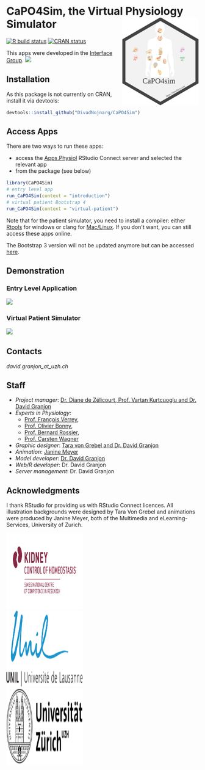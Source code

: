 # CaPO4Sim, the Virtual Physiology Simulator <img src="man/figures/CaPO4sim_hex.svg" width=200 align="right" />
[![R build status](https://github.com/DivadNojnarg/CaPO4Sim/workflows/R-CMD-check/badge.svg)](https://github.com/DivadNojnarg/CaPO4Sim/actions)
[![CRAN status](https://www.r-pkg.org/badges/version/CaPO4Sim)](https://cran.r-project.org/package=CaPO4Sim)

This apps were developed in the [Interface Group](https://interfacegroup.ch).
![](https://lh5.googleusercontent.com/p/AF1QipMbcic6JUV3C8MuraR0BWq7hV-T-I4Y7QuAliz_=w160-h160-k-no)

## Installation

As this package is not currently on CRAN, install it via devtools:

```r
devtools::install_github("DivadNojnarg/CaPO4Sim")
```

## Access Apps

There are two ways to run these apps:

- access the [Apps.Physiol](http://physiol-seafile.uzh.ch) RStudio Connect server and selected the relevant app
- from the package (see below)

```r
library(CaPO4Sim)
# entry level app
run_CaPO4Sim(context = "introduction")
# virtual patient Bootstrap 4
run_CaPO4Sim(context = "virtual-patient")
```

Note that for the patient simulator, you need to install a compiler: either [Rtools](https://cran.r-project.org/bin/windows/Rtools/) for windows or clang for [Mac/Linux](https://cran.r-project.org/bin/macosx/tools/). If you don't want,
you can still access these apps online.

The Bootstrap 3 version will not be updated anymore but can be accessed [here](http://physiol-seafile.uzh.ch:3939/virtual_patient/).

## Demonstration

### Entry Level Application

![](https://community.rstudio.com/uploads/default/original/2X/b/bd5306bab9eb7561da943c59d2693639dc719168.gif)

### Virtual Patient Simulator

![](https://community.rstudio.com/uploads/default/original/2X/e/eb1013fd09ccf10cbe13da3f0168eebfcb0eba75.gif)

## **Contacts** 

*david.granjon_at_uzh.ch*

## **Staff** 
+ *Project manager*: [Dr. Diane de Zélicourt, Prof. Vartan Kurtcuoglu and Dr. David Granjon](http://interfacegroup.ch/people/)
+ *Experts in Physiology*: 
  - [Prof. François Verrey](https://www.physiol.uzh.ch/en/research/institutegroups/EpithelialTransports/TeamMembers/FVerrey.html),
  - [Prof. Olivier Bonny](https://www.unil.ch/dpt/fr/home/menuinst/recherche/groupe-bonny.html),
  - [Prof. Bernard Rossier](https://hset.org/organization/team/),
  - [Prof. Carsten Wagner](https://www.physiol.uzh.ch/en/research/institutegroups/Acidbasetransport/Grwagner/CWagner.html)
+ *Graphic designer*: [Tara von Grebel and Dr. David Granjon](https://www.uzh.ch/id/cl/iframe/org/index.php?id=tg)
+ *Animation*: [Janine Meyer](https://www.uzh.ch/id/cl/iframe/org/index.php?id=jnm)
+ *Model developer*: [Dr. David Granjon](https://divadnojnarg.github.io)
+ *Web/R developer*: Dr. David Granjon
+ *Server management*: Dr. David Granjon

## Acknowledgments
I thank RStudio for providing us with RStudio Connect licences. All illustration backgrounds were designed by Tara Von Grebel and animations were produced by Janine Meyer, both of the Multimedia and eLearning-Services, University of Zurich.

<div class="row">
<div class="col-sm-4">
<img src="man/figures/nccr.svg" height="200px" width="200px"/>
</div>
<div class="col-sm-4">
<img src="man/figures/unil.svg" height="200px" width="200px"/>
</div>
<div class="col-sm-4">
<img src="man/figures/uzh.svg" height="200px" width="200px"/>
</div>
</div>

